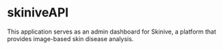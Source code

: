 # skiniveAPI
This application serves as an admin dashboard for Skinive, a platform that provides image-based skin disease analysis.

